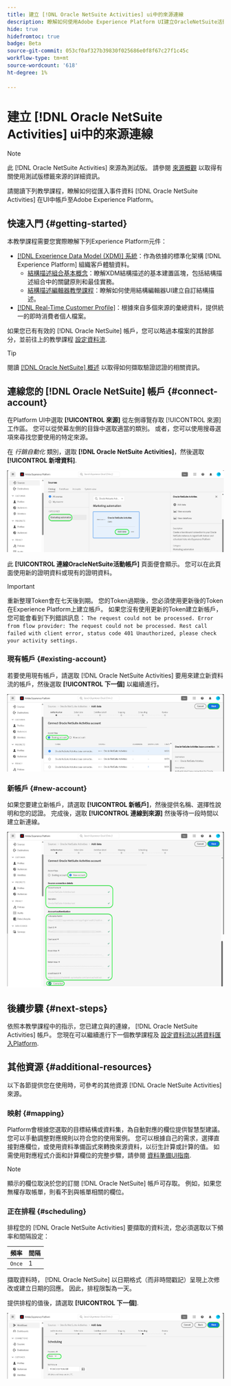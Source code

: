 ```yaml
---
title: 建立 [!DNL Oracle NetSuite Activities] ui中的來源連線
description: 瞭解如何使用Adobe Experience Platform UI建立OracleNetSuite活動來源連線。
hide: true
hidefromtoc: true
badge: Beta
source-git-commit: 053cf0af327b39830f025686e0f8f67c27f1c45c
workflow-type: tm+mt
source-wordcount: '618'
ht-degree: 1%

---
```


# 建立 [!DNL Oracle NetSuite Activities] ui中的來源連線

>[!NOTE]
>
>此 [!DNL Oracle NetSuite Activities] 來源為測試版。 請參閱 [來源概觀](../../../../home.md#terms-and-conditions) 以取得有關使用測試版標籤來源的詳細資訊。

請閱讀下列教學課程，瞭解如何從匯入事件資料 [!DNL Oracle NetSuite Activities] 在UI中帳戶至Adobe Experience Platform。

## 快速入門 {#getting-started}

本教學課程需要您實際瞭解下列Experience Platform元件：

* [[!DNL Experience Data Model (XDM)] 系統](../../../../../xdm/home.md)：作為依據的標準化架構 [!DNL Experience Platform] 組織客戶體驗資料。
   * [結構描述組合基本概念](../../../../../xdm/schema/composition.md)：瞭解XDM結構描述的基本建置區塊，包括結構描述組合中的關鍵原則和最佳實務。
   * [結構描述編輯器教學課程](../../../../../xdm/tutorials/create-schema-ui.md)：瞭解如何使用結構編輯器UI建立自訂結構描述。
* [[!DNL Real-Time Customer Profile]](../../../../../profile/home.md)：根據來自多個來源的彙總資料，提供統一的即時消費者個人檔案。

如果您已有有效的 [!DNL Oracle NetSuite] 帳戶，您可以略過本檔案的其餘部分，並前往上的教學課程 [設定資料流](../../dataflow/marketing-automation.md).

>[!TIP]
>
>閱讀 [[!DNL Oracle NetSuite] 概述](../../../../connectors/marketing-automation/oracle-netsuite.md) 以取得如何擷取驗證認證的相關資訊。

## 連線您的 [!DNL Oracle NetSuite] 帳戶 {#connect-account}

在Platform UI中選取 **[!UICONTROL 來源]** 從左側導覽存取 [!UICONTROL 來源] 工作區。 您可以從熒幕左側的目錄中選取適當的類別。 或者，您可以使用搜尋選項來尋找您要使用的特定來源。

在 *行銷自動化* 類別，選取 **[!DNL Oracle NetSuite Activities]**，然後選取 **[!UICONTROL 新增資料]**.

![具有OracleNetSuite活動卡片之目錄的Platform UI熒幕擷取畫面](../../../../images/tutorials/create/marketing-automation/oracle-netsuite-activities/catalog-card.png)

此 **[!UICONTROL 連線OracleNetSuite活動帳戶]** 頁面便會顯示。 您可以在此頁面使用新的證明資料或現有的證明資料。

>[!IMPORTANT]
>
>重新整理Token會在七天後到期。 您的Token過期後，您必須使用更新後的Token在Experience Platform上建立帳戶。 如果您沒有使用更新的Token建立新帳戶，您可能會看到下列錯誤訊息： `The request could not be processed. Error from flow provider: The request could not be processed. Rest call failed with client error, status code 401 Unauthorized, please check your activity settings.`

### 現有帳戶 {#existing-account}

若要使用現有帳戶，請選取 [!DNL Oracle NetSuite Activities] 要用來建立新資料流的帳戶，然後選取 **[!UICONTROL 下一個]** 以繼續進行。

![將OracleNetSuite活動帳戶與現有帳戶連線的Platform UI熒幕擷取畫面](../../../../images/tutorials/create/marketing-automation/oracle-netsuite-activities/existing.png)

### 新帳戶 {#new-account}

如果您要建立新帳戶，請選取 **[!UICONTROL 新帳戶]**，然後提供名稱、選擇性說明和您的認證。 完成後，選取 **[!UICONTROL 連線到來源]** 然後等待一段時間以建立新連線。

![將OracleNetSuite活動帳戶與新帳戶連線的Platform UI熒幕擷取畫面](../../../../images/tutorials/create/marketing-automation/oracle-netsuite-activities/new.png)

## 後續步驟 {#next-steps}

依照本教學課程中的指示，您已建立與的連線， [!DNL Oracle NetSuite Activities] 帳戶。 您現在可以繼續進行下一個教學課程及 [設定資料流以將資料匯入Platform](../../dataflow/marketing-automation.md).

## 其他資源 {#additional-resources}

以下各節提供您在使用時，可參考的其他資源 [!DNL Oracle NetSuite Activities] 來源。

### 映射 {#mapping}

Platform會根據您選取的目標結構或資料集，為自動對應的欄位提供智慧型建議。 您可以手動調整對應規則以符合您的使用案例。 您可以根據自己的需求，選擇直接對應欄位，或使用資料準備函式來轉換來源資料，以衍生計算或計算的值。 如需使用對應程式介面和計算欄位的完整步驟，請參閱 [資料準備UI指南](../../../../../data-prep/ui/mapping.md).

>[!NOTE]
>
>顯示的欄位取決於您的訂閱 [!DNL Oracle NetSuite] 帳戶可存取。 例如，如果您無權存取帳單，則看不到與帳單相關的欄位。

### 正在排程 {#scheduling}

排程您的 [!DNL Oracle NetSuite Activities] 要擷取的資料流，您必須選取以下頻率和間隔設定：

| 頻率 | 間隔 |
| --- | --- |
| `Once` | 1 |

擷取資料時， [!DNL Oracle NetSuite] 以日期格式（而非時間戳記）呈現上次修改或建立日期的回應。 因此，排程限製為一天。

提供排程的值後，請選取 **[!UICONTROL 下一個]**.

![來源工作流程的排程步驟。](../../../../images/tutorials/create/marketing-automation/oracle-netsuite-activities/scheduling.png)